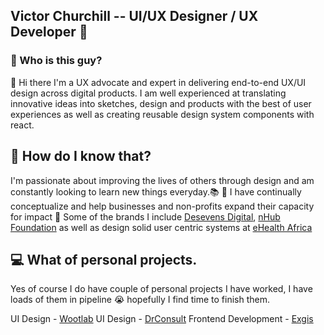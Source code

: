## Victor Churchill -- UI/UX Designer / UX Developer :rocket:

### :eyes: Who is this guy?

👋  Hi there I'm a UX advocate and expert in delivering end-to-end UX/UI design across digital products. I am well experienced at translating innovative ideas into sketches, design and products with the best of user experiences as well as creating reusable design system components with react.


## 🤔 How do I know that?
I'm passionate about improving the lives of others through design and am constantly looking to learn new things everyday.:books: :book: I have continually conceptualize and  help businesses and non-profits expand their capacity for impact 🚀 Some of the brands I include [Desevens Digital](https://desevens.digital/), [nHub Foundation](http://nhubnigeria.com/) as well as design solid user centric systems at [eHealth Africa](https://www.ehealthafrica.org/)

## :computer: What of personal projects.
Yes of course I do have couple of personal projects I have worked, I have loads of them in pipeline :sob: hopefully I find time to finish them.

UI Design - [Wootlab](https://www.figma.com/proto/h5sbEGwj5SdUE81bJiDL3t/Wootlab?node-id=104%3A21&viewport=-2943%2C192%2C0.20537690818309784&scaling=scale-down-width)
UI Design - [DrConsult](https://www.figma.com/proto/bxdrCid8OEVwWloJG8EUud/DrConsult-Copy?node-id=249%3A0&viewport=167%2C367%2C0.04404543340206146&scaling=scale-down)
Frontend Development - [Exgis](https://exgis.ng/)


<!--
**panveel/Panveel** is a ✨ _special_ ✨ repository because its `README.md` (this file) appears on your GitHub profile.

Here are some ideas to get you started:

- 🔭 I’m currently working on ...
- 🌱 I’m currently learning ...
- 👯 I’m looking to collaborate on ...
- 🤔 I’m looking for help with ...
- 💬 Ask me about ...
- 📫 How to reach me: ...
- 😄 Pronouns: ...
- ⚡ Fun fact: ...
-->
